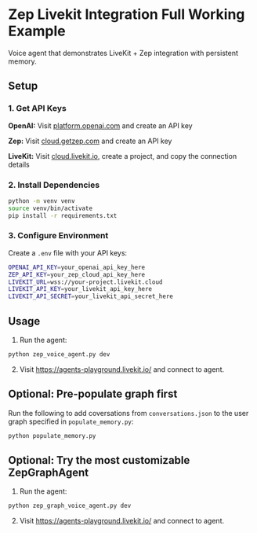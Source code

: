 # Zep Livekit Integration Full Working Example

Voice agent that demonstrates LiveKit + Zep integration with persistent memory.

## Setup

### 1. Get API Keys

**OpenAI:** Visit [platform.openai.com](https://platform.openai.com/) and create an API key

**Zep:** Visit [cloud.getzep.com](https://cloud.getzep.com/) and create an API key

**LiveKit:** Visit [cloud.livekit.io](https://cloud.livekit.io/), create a project, and copy the connection details

### 2. Install Dependencies

```bash
python -m venv venv
source venv/bin/activate
pip install -r requirements.txt
```

### 3. Configure Environment

Create a `.env` file with your API keys:

```bash
OPENAI_API_KEY=your_openai_api_key_here
ZEP_API_KEY=your_zep_cloud_api_key_here
LIVEKIT_URL=wss://your-project.livekit.cloud
LIVEKIT_API_KEY=your_livekit_api_key_here
LIVEKIT_API_SECRET=your_livekit_api_secret_here
```

## Usage

1. Run the agent:
```bash
python zep_voice_agent.py dev
```

2. Visit https://agents-playground.livekit.io/ and connect to agent.



## Optional: Pre-populate graph first

Run the following to add coversations from `conversations.json` to the user graph specified in `populate_memory.py`:
```bash
python populate_memory.py
```

## Optional: Try the most customizable ZepGraphAgent

1. Run the agent:
```bash
python zep_graph_voice_agent.py dev
```

2. Visit https://agents-playground.livekit.io/ and connect to agent.